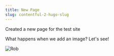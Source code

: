```yaml
---
title: New Page
slug: contentful-2-hugo-slug
---
```

Created a new page for the test site

What happens when we add an image? Let's see!

![Rob](//images.contentful.com/t9jvaptmnytk/1RoXEn9A2c0YM2GCscsgk4/914d7d3a1c19e2b5344333f3348bfd32/IMG_0153.JPG)

